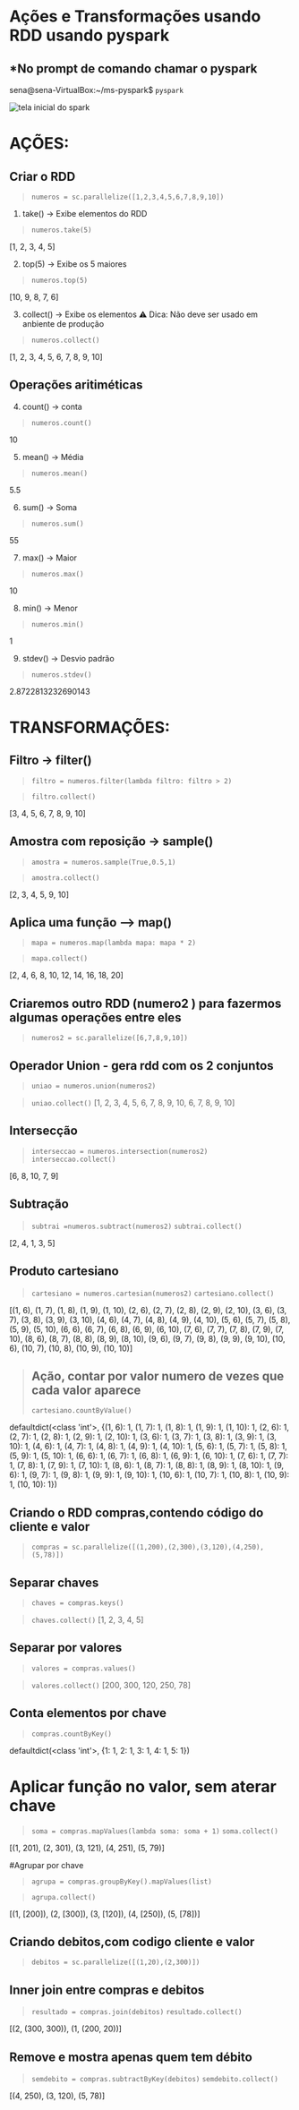 
# Ações e Transformações usando RDD usando pyspark 

## *No prompt de comando chamar o pyspark 

sena@sena-VirtualBox:~/ms-pyspark$ `pyspark`

![tela inicial do spark](image/tela-Inicial_spark.png)

# AÇÕES:
## Criar o RDD   
>` numeros = sc.parallelize([1,2,3,4,5,6,7,8,9,10]) `

1. take() -> Exibe elementos do RDD
> `numeros.take(5)`

<prev>
[1, 2, 3, 4, 5]
</prev>

2. top(5) -> Exibe os 5 maiores
> `numeros.top(5)`

<prev>
[10, 9, 8, 7, 6]
<prev>

3. collect() -> Exibe os elementos
⚠ Dica: Não deve ser usado em anbiente de produção 
> `numeros.collect()`

<prev>
[1, 2, 3, 4, 5, 6, 7, 8, 9, 10]
</prev>

## Operações aritiméticas
4. count() -> conta
> `numeros.count()`

<prev>
10
</prev>

5. mean() -> Média
> `numeros.mean()`

<prev>
5.5
</prev>

6. sum() -> Soma
> `numeros.sum()`

<prev>
55
</prev>

7. max() -> Maior
> `numeros.max()`
<prev>
10
</prev>

8. min() -> Menor
> `numeros.min()` 
<prev>
1
</prev>

9. stdev() -> Desvio padrão
> `numeros.stdev()`
<prev>
2.8722813232690143
</prev>

# TRANSFORMAÇÕES:
##  Filtro -> filter()
> `filtro = numeros.filter(lambda filtro: filtro > 2)`

>`filtro.collect()`

<prev>
[3, 4, 5, 6, 7, 8, 9, 10]
<prev>

## Amostra com reposição -> sample()
> `amostra = numeros.sample(True,0.5,1)`

> `amostra.collect()`

[2, 3, 4, 5, 9, 10]

## Aplica uma função --> map()
> `mapa = numeros.map(lambda mapa: mapa * 2)`

> `mapa.collect()`

[2, 4, 6, 8, 10, 12, 14, 16, 18, 20]

## Criaremos outro RDD (numero2 ) para fazermos algumas operações entre eles

> `numeros2 = sc.parallelize([6,7,8,9,10]) `

## Operador Union - gera rdd com os 2 conjuntos
> `uniao = numeros.union(numeros2) `

> `uniao.collect()`
[1, 2, 3, 4, 5, 6, 7, 8, 9, 10, 6, 7, 8, 9, 10]

## Intersecção
> `interseccao = numeros.intersection(numeros2) `
> `interseccao.collect()`

[6, 8, 10, 7, 9]

## Subtração
> `subtrai =numeros.subtract(numeros2)`
> `subtrai.collect()`

[2, 4, 1, 3, 5]

## Produto cartesiano
> `cartesiano = numeros.cartesian(numeros2)`
> `cartesiano.collect()`

[(1, 6), (1, 7), (1, 8), (1, 9), (1, 10), (2, 6), (2, 7), (2, 8), (2, 9), (2, 10), (3, 6), (3, 7), (3, 8), (3, 9), (3, 10), (4, 6), (4, 7), (4, 8), (4, 9), (4, 10), (5, 6), (5, 7), (5, 8), (5, 9), (5, 10), (6, 6), (6, 7), (6, 8), (6, 9), (6, 10), (7, 6), (7, 7), (7, 8), (7, 9), (7, 10), (8, 6), (8, 7), (8, 8), (8, 9), (8, 10), (9, 6), (9, 7), (9, 8), (9, 9), (9, 10), (10, 6), (10, 7), (10, 8), (10, 9), (10, 10)]

> ## Ação, contar por valor numero de vezes que cada valor aparece
> `cartesiano.countByValue()`

defaultdict(<class 'int'>, {(1, 6): 1, (1, 7): 1, (1, 8): 1, (1, 9): 1, (1, 10): 1, (2, 6): 1, (2, 7): 1, (2, 8): 1, (2, 9): 1, (2, 10): 1, (3, 6): 1, (3, 7): 1, (3, 8): 1, (3, 9): 1, (3, 10): 1, (4, 6): 1, (4, 7): 1, (4, 8): 1, (4, 9): 1, (4, 10): 1, (5, 6): 1, (5, 7): 1, (5, 8): 1, (5, 9): 1, (5, 10): 1, (6, 6): 1, (6, 7): 1, (6, 8): 1, (6, 9): 1, (6, 10): 1, (7, 6): 1, (7, 7): 1, (7, 8): 1, (7, 9): 1, (7, 10): 1, (8, 6): 1, (8, 7): 1, (8, 8): 1, (8, 9): 1, (8, 10): 1, (9, 6): 1, (9, 7): 1, (9, 8): 1, (9, 9): 1, (9, 10): 1, (10, 6): 1, (10, 7): 1, (10, 8): 1, (10, 9): 1, (10, 10): 1})

## Criando o RDD compras,contendo código do cliente e valor
> `compras = sc.parallelize([(1,200),(2,300),(3,120),(4,250),(5,78)])`

## Separar chaves
> `chaves = compras.keys()`

> `chaves.collect()`
[1, 2, 3, 4, 5]

## Separar por valores
> `valores = compras.values()`

> `valores.collect()`
[200, 300, 120, 250, 78]

## Conta elementos por chave
> `compras.countByKey()`

defaultdict(<class 'int'>, {1: 1, 2: 1, 3: 1, 4: 1, 5: 1})

# Aplicar função no valor, sem aterar chave
> `soma = compras.mapValues(lambda soma: soma + 1)`
> `soma.collect()`

[(1, 201), (2, 301), (3, 121), (4, 251), (5, 79)]

#Agrupar por chave
> `agrupa = compras.groupByKey().mapValues(list)`

> `agrupa.collect()`

[(1, [200]), (2, [300]), (3, [120]), (4, [250]), (5, [78])]

## Criando debitos,com codigo cliente e valor
> `debitos = sc.parallelize([(1,20),(2,300)])`

## Inner join entre compras e debitos
> `resultado = compras.join(debitos)` 
> `resultado.collect()`

[(2, (300, 300)), (1, (200, 20))]

## Remove e mostra apenas quem tem débito
> `semdebito = compras.subtractByKey(debitos)`
> `semdebito.collect()`

[(4, 250), (3, 120), (5, 78)]

